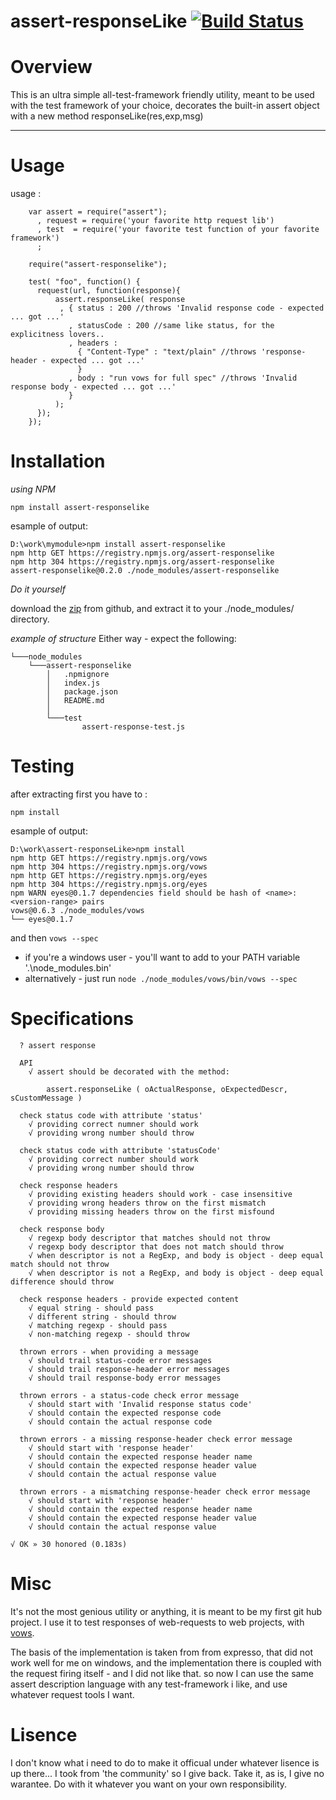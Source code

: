assert-responseLike [![Build Status](https://secure.travis-ci.org/osher/mocha-ui-exports.png?branch=master)](http://travis-ci.org/osher/assert-responseLike)
=====

Overview
=========

This is an ultra simple all-test-framework friendly utility, meant to be used 
with the test framework of your choice, decorates the built-in assert object 
with a new method responseLike(res,exp,msg)


 * * *

Usage
======

usage : 

```
    var assert = require("assert");
      , request = require('your favorite http request lib')
      , test  = require('your favorite test function of your favorite framework')
      ;
     
    require("assert-responselike"); 

    test( "foo", function() {
      request(url, function(response){
          assert.responseLike( response
           , { status : 200 //throws 'Invalid response code - expected ... got ...'
             , statusCode : 200 //same like status, for the explicitness lovers..
             , headers :                      
               { "Content-Type" : "text/plain" //throws 'response-header - expected ... got ...' 
               }
             , body : "run vows for full spec" //throws 'Invalid response body - expected ... got ...'
             }
          );
      });
    });
```

Installation
============

*using NPM*

`npm install assert-responselike`

esample of output:

```
D:\work\mymodule>npm install assert-responselike
npm http GET https://registry.npmjs.org/assert-responselike
npm http 304 https://registry.npmjs.org/assert-responselike
assert-responselike@0.2.0 ./node_modules/assert-responselike
```

*Do it yourself*

download the [zip](https://github.com/osher/assert-responseLike/zipball/master) from github, 
and extract it to your ./node_modules/ directory.

*example of structure*
Either way - 
expect the following:

```
└───node_modules
    └───assert-responselike
        │   .npmignore
        │   index.js
        │   package.json
        │   README.md
        │
        └───test
                assert-response-test.js
```


Testing
============
after extracting first you have to :

`npm install`

esample of output:

```
D:\work\assert-responseLike>npm install
npm http GET https://registry.npmjs.org/vows
npm http 304 https://registry.npmjs.org/vows
npm http GET https://registry.npmjs.org/eyes
npm http 304 https://registry.npmjs.org/eyes
npm WARN eyes@0.1.7 dependencies field should be hash of <name>:<version-range> pairs
vows@0.6.3 ./node_modules/vows
└── eyes@0.1.7
```

and then `vows --spec`
* if you're a windows user - you'll want to add to your PATH variable '.\node_modules\.bin'
* alternatively - just run `node ./node_modules/vows/bin/vows --spec`


Specifications
===============

```
  ? assert response

  API
    √ assert should be decorated with the method:

        assert.responseLike ( oActualResponse, oExpectedDescr, sCustomMessage )

  check status code with attribute 'status'
    √ providing correct numner should work
    √ providing wrong number should throw

  check status code with attribute 'statusCode'
    √ providing correct number should work
    √ providing wrong number should throw

  check response headers
    √ providing existing headers should work - case insensitive
    √ providing wrong headers throw on the first mismatch
    √ providing missing headers throw on the first misfound

  check response body
    √ regexp body descriptor that matches should not throw
    √ regexp body descriptor that does not match should throw
    √ when descriptor is not a RegExp, and body is object - deep equal match should not throw
    √ when descriptor is not a RegExp, and body is object - deep equal difference should throw

  check response headers - provide expected content
    √ equal string - should pass
    √ different string - should throw
    √ matching regexp - should pass
    √ non-matching regexp - should throw

  thrown errors - when providing a message
    √ should trail status-code error messages
    √ should trail response-header error messages
    √ should trail response-body error messages

  thrown errors - a status-code check error message
    √ should start with 'Invalid response status code'
    √ should contain the expected response code
    √ should contain the actual response code

  thrown errors - a missing response-header check error message
    √ should start with 'response header'
    √ should contain the expected response header name
    √ should contain the expected response header value
    √ should contain the actual response value

  thrown errors - a mismatching response-header check error message
    √ should start with 'response header'
    √ should contain the expected response header name
    √ should contain the expected response header value
    √ should contain the actual response value

√ OK » 30 honored (0.183s)

```

Misc
=====
It's not the most genious utility or anything, it is meant to be my first git hub project.
I use it to test responses of web-requests to web projects, with [vows](http://vowsjs.org/).

The basis of the implementation is taken from from expresso, that did not work well for me
on windows, and the implementation there is coupled with the request firing itself - and I 
did not like that.
  so now I can use the same assert description language with any test-framework i like, and 
  use whatever request tools I want.


Lisence
=======

I don't know what i need to do to make it officual under whatever lisence is up there...
I took from 'the community' so I give back.
Take it, as is, I give no warantee. 
Do with it whatever you want on your own responsibility.
